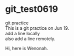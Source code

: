 # git_test0619
git practice  
This is a git practice on Jun 19.  
add a line locally  
also add a line remotely.  

Hi, here is Wenonah. 
